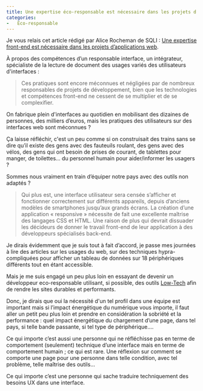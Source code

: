 ```yaml
---
title: Une expertise éco-responsable est nécessaire dans les projets d’applications web
categories:
-   Eco-responsable
---
```


Je vous relais cet article rédigé par Alice Rocheman de SQLI : [Une expertise front-end est nécessaire dans les projets d’applications web](https://www.lemagit.fr/tribune/Une-expertise-front-end-est-necessaire-dans-les-projets-dapplication-webr).

À propos des compétences d’un responsable interface, un intégrateur, spécialiste de la lecture de document des usages variés des utilisateurs d'interfaces :

 > Ces pratiques sont encore méconnues et négligées par de nombreux responsables de projets de développement, bien que les technologies et compétences front-end ne cessent de se multiplier et de se complexifier.

On fabrique plein d'interfaces au quotidien en mobilisant des dizaines de personnes, des milliers d’euros, mais les pratiques des utilisateurs sur des interfaces web sont méconnues ?

Ça laisse réfléchir, c'est un peu comme si on construisait des trains sans se dire qu’il existe des gens avec des fauteuils roulant, des gens avec des vélos, des gens qui ont besoin de prises de courant, de tablettes pour manger, de toilettes… du personnel humain pour aider/informer les usagers ?

Sommes nous vraiment en train d’équiper notre pays avec des outils non adaptés ?

 > Qui plus est, une interface utilisateur sera censée s’afficher et fonctionner correctement sur différents appareils, depuis d’anciens modèles de smartphones jusqu’aux grands écrans. La création d’une application « responsive » nécessite de fait une excellente maîtrise des langages CSS et HTML. Une raison de plus qui devrait dissuader les décideurs de donner le travail front-end de leur application à des développeurs spécialisés back-end.

Je dirais évidemment que je suis tout à fait d’accord, je passe mes journées à lire des articles sur les usages du web, sur des techniques hypra-compliquées pour afficher un tableau de données sur 18 périphériques différents tout en étant accessible.

Mais je me suis engagé un peu plus loin en essayant de devenir un développeur eco-responsable utilisant, si possible, des outils [Low-Tech](/low-tech-site-web-internet/) afin de rendre les sites durables et performants.

Donc, je dirais que oui la nécessité d'un tel profil dans une équipe est important mais si l’impact énergétique du numérique vous importe, il faut aller un petit peu plus loin et prendre en considération la sobriété et la performance : quel impact énergétique du chargement d’une page, dans tel pays, si telle bande passante, si tel type de périphérique….

Ce qui importe c’est aussi une personne qui ne réfléchisse pas en terme de comportement (seulement) technique d’une interface mais en terme de comportement humain ; ce qui est rare. Une réflexion sur comment se comporte une page pour une personne dans telle condition, avec tel problème, telle maîtrise des outils…

Ce qui importe c’est une personne qui sache traduire techniquement des besoins UX dans une interface.

